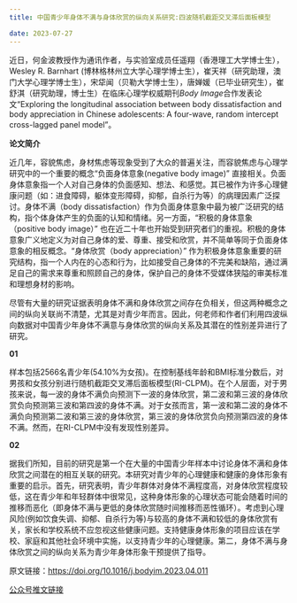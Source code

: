 ```yaml
---
title: 中国青少年身体不满与身体欣赏的纵向关系研究:四波随机截距交叉滞后面板模型

date: 2023-07-27
---
```



<!--more-->

近日，何金波教授作为通讯作者，与实验室成员任遥翔（香港理工大学博士生），Wesley R. Barnhart (博林格林州立大学心理学博士生），崔天祥（研究助理，澳门大学心理学博士生），宋牮闻（贝勒大学博士生），唐婵媛（已毕业研究生），崔舒淇（研究助理，博士生）在临床心理学权威期刊*Body Image*合作发表论文“Exploring the longitudinal association between body dissatisfaction and body appreciation in Chinese adolescents: A four-wave, random intercept cross-lagged panel model”。

**论文简介**

近几年，容貌焦虑，身材焦虑等现象受到了大众的普遍关注，而容貌焦虑与心理学研究中的一个重要的概念“负面身体意象(negative body image)” 直接相关。负面身体意象指一个人对自己身体的负面感知、想法、和感觉。其已被作为许多心理健康问题（如：进食障碍，躯体变形障碍，抑郁，自杀行为等）的病理因素广泛探讨。身体不满（body dissatisfaction）作为负面身体意象中最为被广泛研究的结构，指个体身体产生的负面的认知和情绪。另一方面，“积极的身体意象（positive body image）” 也在近二十年也开始受到研究者们的重视。积极的身体意象广义地定义为对自己身体的爱、尊重、接受和欣赏，并不简单等同于负面身体意象的相反概念。“身体欣赏（body appreciation）” 作为积极身体意象重要的研究结构，指一个人内在的心态和行为，比如接受自己身体的不完美和缺陷，通过满足自己的需求来尊重和照顾自己的身体，保护自己的身体不受媒体狭隘的审美标准和理想身材的影响。

尽管有大量的研究证据表明身体不满和身体欣赏之间存在负相关，但这两种概念之间的纵向关联尚不清楚，尤其是对青少年而言。因此，何老师和作者们利用四波纵向数据对中国青少年身体不满意与身体欣赏的纵向关系及其潜在的性别差异进行了研究。

**01**

样本包括2566名青少年(54.10%为女孩)。在控制基线年龄和BMI标准分数后，对男孩和女孩分别进行随机截距交叉滞后面板模型(RI-CLPM)。在个人层面，对于男孩来说，每一波的身体不满负向预测下一波的身体欣赏，第二波和第三波的身体欣赏负向预测第三波和第四波的身体不满。对于女孩而言，第一波和第二波的身体不满负向预测第二波和第三波的身体欣赏，第三波的身体欣赏负向预测第四波的身体不满。然而，在RI-CLPM中没有发现性别差异。

**02**

据我们所知，目前的研究是第一个在大量的中国青少年样本中讨论身体不满和身体欣赏之间潜在的相互关联的研究。本研究对青少年的心理健康和健康的身体形象有重要的启示。首先，研究表明，青少年群体对身体不满程度高，对身体欣赏程度较低，这在青少年和年轻群体中很常见，这种身体形象的心理状态可能会随着时间的推移而恶化（即身体不满与更低的身体欣赏随时间推移而恶性循环）。考虑到心理风险(例如饮食失调、抑郁、自杀行为等)与较高的身体不满和较低的身体欣赏有关，家长和学校系统不应忽视这些健康问题。支持健康身体形象的项目应该在学校、家庭和其他社会环境中实施，以支持青少年的心理健康。第二，身体不满与身体欣赏之间的纵向关系为青少年身体形象干预提供了指导。

原文链接：https://doi.org/10.1016/j.bodyim.2023.04.011

[公众号推文链接](https://mp.weixin.qq.com/s/WijEPj0hfoHdVuA5A1geuQ)
